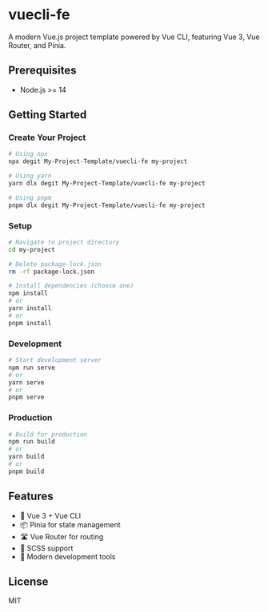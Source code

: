 # vuecli-fe

A modern Vue.js project template powered by Vue CLI, featuring Vue 3, Vue Router, and Pinia.

## Prerequisites

-   Node.js >= 14

## Getting Started

### Create Your Project

```bash
# Using npx
npx degit My-Project-Template/vuecli-fe my-project

# Using yarn
yarn dlx degit My-Project-Template/vuecli-fe my-project

# Using pnpm
pnpm dlx degit My-Project-Template/vuecli-fe my-project
```

### Setup

```bash
# Navigate to project directory
cd my-project

# Delete package-lock.json
rm -rf package-lock.json

# Install dependencies (choose one)
npm install
# or
yarn install
# or
pnpm install
```

### Development

```bash
# Start development server
npm run serve
# or
yarn serve
# or
pnpm serve
```

### Production

```bash
# Build for production
npm run build
# or
yarn build
# or
pnpm build
```

## Features

-   🚀 Vue 3 + Vue CLI
-   📦 Pinia for state management
-   🛣️ Vue Router for routing
-   💅 SCSS support
-   🔧 Modern development tools

## License

MIT
